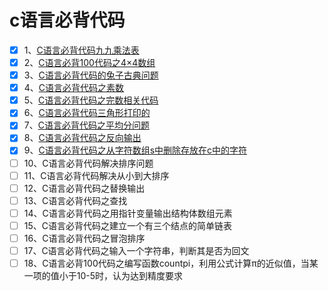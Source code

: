 # c语言必背代码

- [x] 1、[C语言必背代码九九乘法表](九九乘法表.c)
- [x] 2、[C语言必背100代码之4×4数组](4x4矩阵逆时针旋转90度.c)
- [x] 3、[C语言必背代码的兔子古典问题](兔子古典问题.c)
- [x] 4、[C语言必背代码之素数](求101-200之间的素数.c)
- [x] 5、[C语言必背代码之完数相关代码](找出1000以内的完数.c)
- [x] 6、[C语言必背代码三角形打印的](打印直角杨辉三角.c)
- [x] 7、[C语言必背代码之平均分问题](求平均分.c)
- [x] 8、[C语言必背代码之反向输出](反向输出字符串.c)
- [x] 9、[C语言必背代码之从字符数组s中删除存放在c中的字符](从字符数组s中删除存放在c中的字符.c)
- [ ] 10、C语言必背代码解决排序问题
- [ ] 11、C语言必背代码解决从小到大排序
- [ ] 12、C语言必背代码之替换输出
- [ ] 13、C语言必背代码之查找
- [ ] 14、C语言必背代码之用指针变量输出结构体数组元素
- [ ] 15、C语言必背代码之建立一个有三个结点的简单链表
- [ ] 16、C语言必背代码之冒泡排序
- [ ] 17、C语言必背代码之输入一个字符串，判断其是否为回文
- [ ] 18、C语言必背100代码之编写函数countpi，利用公式计算π的近似值，当某一项的值小于10-5时，认为达到精度要求